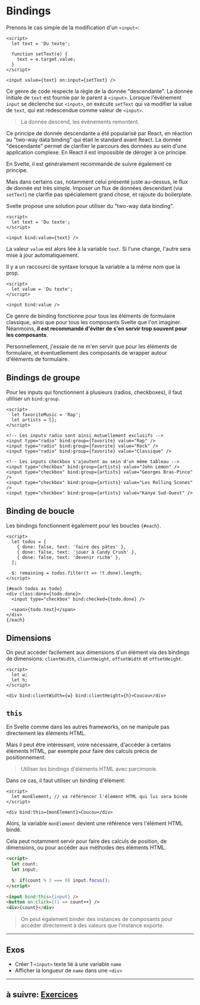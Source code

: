# Bindings

Prenons le cas simple de la modification d'un `<input>`:

```svelte
<script>
  let text = 'Du texte';

  function setText(e) {
    text = e.target.value;
  }
</script>

<input value={text} on:input={setText} />
```

Ce genre de code respecte la règle de la donnée "descendante". La donnée initiale de `text` est fournie par le parent à `<input>`. Lorsque l'évènement `input` se déclenche sur `<input>`, on exécute `setText` qui va modifier la value de `text`, qui est redescendue comme valeur de `<input>`.

> La donnée descend, les évènements remontent.

Ce principe de donnée descendante a été popularisé par React, en réaction au "two-way data binding" qui était le standard avant React.
La donnée "descendante" permet de clarifier le parcours des données au sein d'une application complexe. En React il est impossible de déroger à ce principe.

En Svelte, il est généralement recommandé de suivre également ce principe.

Mais dans certains cas, notamment celui présenté juste au-dessus, le flux de donnée est très simple. Imposer un flux de données descendant (via `setText`) ne clarifie pas spécialement grand chose, et rajoute du boilerplate.

Svelte propose une solution pour utiliser du "two-way data binding".

```svelte
<script>
  let text = 'Du texte';
</script>

<input bind:value={text} />
```

La valeur `value` est alors liée à la variable `text`. Si l'une change, l'autre sera mise à jour automatiquement.

Il y a un raccourci de syntaxe lorsque la variable a la même nom que la prop.

```svelte
<script>
  let value = 'Du texte';
</script>

<input bind:value />
```

Ce genre de binding fonctionne pour tous les éléments de formulaire classique, ainsi que pour tous les composants Svelte que l'on imaginer. Néanmoins, **il est recommandé d'éviter de s'en servir trop souvent pour les composants**.

Personnellement, j'essaie de ne m'en servir que pour les éléments de formulaire, et éventuellement des composants de wrapper autour d'éléments de formulaire.

## Bindings de groupe

Pour les inputs qui fonctionnent à plusieurs (radios, checkboxes), il faut utiliser un `bind:group`.

```svelte
<script>
  let favoriteMusic = 'Rap';
  let artists = [];
</script>

<!-- Les inputs radio sont ainsi mutuellement exclusifs -->
<input type="radio" bind:group={favorite} value="Rap" />
<input type="radio" bind:group={favorite} value="Rock" />
<input type="radio" bind:group={favorite} value="Classique" />

<!-- Les inputs checkbox s'ajoutent au sein d'un même tableau -->
<input type="checkbox" bind:group={artists} value="John Lemon" />
<input type="checkbox" bind:group={artists} value="Georges Bras-Pince" />
<input type="checkbox" bind:group={artists} value="Les Rolling Scones" />
<input type="checkbox" bind:group={artists} value="Kanye Sud-Ouest" />
```

## Binding de boucle

Les bindings fonctionnent également pour les boucles `{#each}`.

```svelte
<script>
  let todos = [
    { done: false, text: 'faire des pâtes' },
    { done: false, text: 'jouer à Candy Crush' },
    { done: false, text: 'devenir riche' },
  ];

  $: remaining = todos.filter(t => !t.done).length;
</script>

{#each todos as todo}
<div class:done={todo.done}>
  <input type="checkbox" bind:checked={todo.done} />

  <span>{todo.text}</span>
</div>
{/each}
```

## Dimensions

On peut accéder facilement aux dimensions d'un élément via des bindings de dimensions: `clientWidth`, `clientHeight`, `offsetWidth` et `offsetHeight`.

```svelte
<script>
  let w;
  let h;
</script>

<div bind:clientWidth={w} bind:clientHeight={h}>Coucou</div>
```

## `this`

En Svelte comme dans les autres frameworks, on ne manipule pas directement les éléments HTML.

Mais il peut être intéressant, voire nécessaire, d'accéder à certains éléments HTML, par exemple pour faire des calculs précis de positionnement.

> Utiliser les bindings d'éléments HTML avec parcimonie.

Dans ce cas, il faut utiliser un binding d'élément:

```svelte
<script>
  let monElement; // va référencer l'élément HTML qui lui sera bindé
</script>

<div bind:this={monElement}>Coucou</div>
```

Alors, la variable `monElement` devient une référence vers l'élément HTML bindé.

Cela peut notamment servir pour faire des calculs de position, de dimensions, ou pour accéder aux méthodes des éléments HTML.

```html
<script>
  let count;
  let input;

  $: if(count % 3 === 0) input.focus();
</script>

<input bind:this={input} />
<button on:click={() => count++} />
<div>{count}</div>
```

> On peut également binder des instances de composants pour accéder directement à des valeurs que l'instance exporte.

---

## Exos

- Créer 1 `<input>` texte lié à une variable `name`
- Afficher la longueur de `name` dans une `<div>`

---

## à suivre: [Exercices](./2-5_exos.md)
